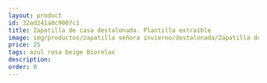 ```yaml
---
layout: product
id: 32ad241a0c9007c1
title: Zapatilla de casa destalonada. Plantilla extraíble 
image: img/productos/zapatilla señora invierno/destalonada/Zapatilla de casa destalonada. Plantilla extraíble =25=azul rosa beige Biorelax.webp
price: 25
tags: azul rosa beige Biorelax
description: 
order: 0
---
```

